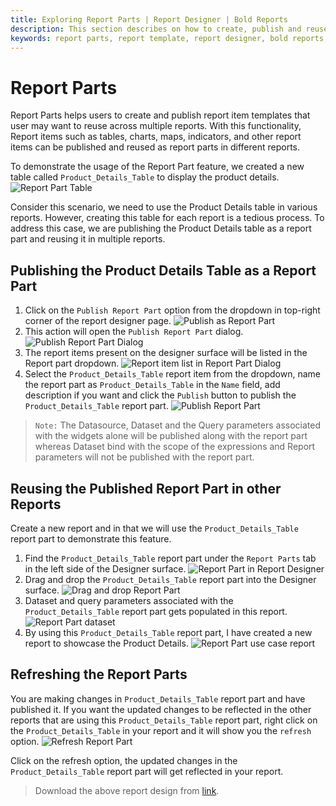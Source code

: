 ```yaml
---
title: Exploring Report Parts | Report Designer | Bold Reports
description: This section describes on how to create, publish and reuse Report Part in multiple reports with an use case report in Bold Report Designer
keywords: report parts, report template, report designer, bold reports, ssrs report parts, report components, report part, multiple reports, report items
---
```


# Report Parts

Report Parts helps users to create and publish report item templates that user may want to reuse across multiple reports. With this functionality, Report items such as tables, charts, maps, indicators, and other report items can be published and reused as report parts in different reports.

To demonstrate the usage of the Report Part feature, we created a new table called `Product_Details_Table` to display the product details.
![Report Part Table](/static/assets/on-premise/images/report-designer/report-parts/product-details-table.png '#width=450px')

Consider this scenario, we need to use the Product Details table in various reports. However, creating this table for each report is a tedious process. To address this case, we are publishing the Product Details table as a report part and reusing it in multiple reports.

## Publishing the Product Details Table as a Report Part

1. Click on the `Publish Report Part` option from the dropdown in top-right corner of the report designer page.
    ![Publish as Report Part](/static/assets/on-premise/images/report-designer/report-parts/publish-as-part.png '#width=250px')
2. This action will open the `Publish Report Part` dialog.
    ![Publish Report Part Dialog](/static/assets/on-premise/images/report-designer/report-parts/publish-report-part-dialog.png '#width=350px')
3. The report items present on the designer surface will be listed in the Report part dropdown.
    ![Report item list in Report Part Dialog](/static/assets/on-premise/images/report-designer/report-parts/report-item-list.png '#width=350px')
4. Select the `Product_Details_Table` report item from the dropdown, name the report part as `Product_Details_Table` in the `Name` field, add description if you want and click the `Publish` button to publish the `Product_Details_Table` report part.
    ![Publish Report Part](/static/assets/on-premise/images/report-designer/report-parts/publish-report-part.png '#width=350px')

> `Note:` The Datasource, Dataset and the Query parameters associated with the widgets alone will be published along with the report part whereas Dataset bind with the scope of the expressions and Report parameters will not be published with the report part.

## Reusing the Published Report Part in other Reports

Create a new report and in that we will use the `Product_Details_Table` report part to demonstrate this feature.

1. Find the `Product_Details_Table` report part under the `Report Parts` tab in the left side of the Designer surface.
    ![Report Part in Report Designer](/static/assets/on-premise/images/report-designer/report-parts/report-part-itempanel.png '#width=250px')
2. Drag and drop the `Product_Details_Table` report part into the Designer surface.
    ![Drag and drop Report Part](/static/assets/on-premise/images/report-designer/report-parts/drag-report-part.png)
3. Dataset and query parameters associated with the `Product_Details_Table` report part gets populated in this report.
    ![Report Part dataset](/static/assets/on-premise/images/report-designer/report-parts/dataset-population.png '#width=350px')
4. By using this `Product_Details_Table` report part, I have created a new report to showcase the Product Details.
    ![Report Part use case report](/static/assets/on-premise/images/report-designer/report-parts/use-case-report.png '#width=400px')

## Refreshing the Report Parts

You are making changes in `Product_Details_Table` report part and have published it. If you want the updated changes to be reflected in the other reports that are using this `Product_Details_Table` report part, right click on the `Product_Details_Table` in your report and it will show you the `refresh` option.
![Refresh Report Part](/static/assets/on-premise/images/report-designer/report-parts/refresh-report-part.png '#width=400px')

Click on the refresh option, the updated changes in the `Product_Details_Table` report part will get reflected in your report.

> Download the above report design from [link](https://github.com/boldreports/resources/blob/master/docs/report-designer/design-report-part-use-case-report.rdl).
